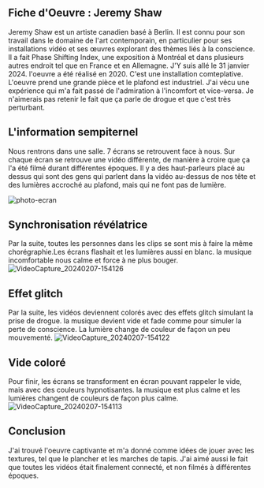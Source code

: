 ## **Fiche d'Oeuvre : Jeremy Shaw**

Jeremy Shaw est un artiste canadien basé à Berlin. Il est connu pour son travail dans le domaine de l'art contemporain, en particulier pour ses installations vidéo et ses œuvres explorant des thèmes liés à la conscience. Il a fait Phase Shifting Index, une exposition à Montréal et dans plusieurs autres endroit tel que en France et en Allemagne. J'Y suis allé le 31 janvier 2024. l'oeuvre a été réalisé en 2020. C'est une installation comteplative. L'oeuvre prend une grande pièce et le plafond est industriel. J'ai vécu une expérience qui m'a fait passé de l'admiration à l'incomfort et vice-versa.
Je n'aimerais pas retenir le fait que ça parle de drogue et que c'est très perturbant.

## L'information sempiternel
Nous rentrons dans une salle. 7 écrans se retrouvent face à nous. Sur chaque écran se retrouve une vidéo différente, de manière à croire que ça l'a été filmé durant différentes époques. Il y a des haut-parleurs placé au dessus qui sont des gens qui parlent dans la vidéo au-dessus de nos tête et des lumières accroché au plafond, mais qui ne font pas de lumière.

![photo-ecran](information_sempiternel.jpg)


## Synchronisation révélatrice
Par la suite, toutes les personnes dans les clips se sont mis à faire la même chorégraphie.Les écrans flashait et les lumières aussi en blanc. la musique incomfortable nous calme et force à ne plus bouger.
![VideoCapture_20240207-154126](synchronisation_revelatrice.jpg)

## Effet glitch
Par la suite, les vidéos deviennent colorés avec des effets glitch simulant la prise de drogue. la musique devient vide et fade comme pour simuler la perte de conscience. La lumière change de couleur de façon un peu mouvementé.
![VideoCapture_20240207-154122](effet_glitch.jpg)

## Vide coloré
Pour finir, les écrans se transforment en écran pouvant rappeler le vide, mais avec des couleurs hypnotisantes. la musique est plus calme et les lumières changent de couleurs de façon plus calme.
![VideoCapture_20240207-154113](vide_colore.jpg)

## Conclusion
J'ai trouvé l'oeuvre captivante et m'a donné comme idées de jouer avec les textures, tel que le plancher et les marches de tapis. J'ai aimé aussi le fait que toutes les vidéos était finalement connecté, et non filmés à différentes époques.
